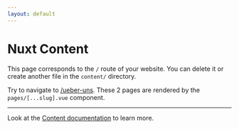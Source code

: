 ```yaml
---
layout: default
---
```


# Nuxt Content

This page corresponds to the `/` route of your website. You can delete it or create another file in the `content/` directory.

Try to navigate to [/ueber-uns](/ueber-uns). These 2 pages are rendered by the `pages/[...slug].vue` component.

---

Look at the [Content documentation](https://content.nuxtjs.org/) to learn more.
